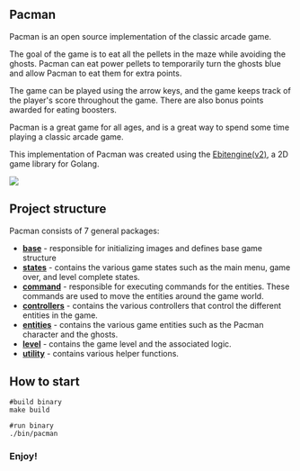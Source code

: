 ## Pacman

Pacman is an open source implementation of the classic arcade game.

The goal of the game is to eat all the pellets in the maze while avoiding the ghosts. Pacman can eat power pellets to temporarily turn the ghosts blue and allow Pacman to eat them for extra points.

The game can be played using the arrow keys, and the game keeps track of the player's score throughout the game. There are also bonus points awarded for eating boosters.

Pacman is a great game for all ages, and is a great way to spend some time playing a classic arcade game.

This implementation of Pacman was created using the [Ebitengine(v2)](https://github.com/hajimehoshi/ebiten), a 2D game library for Golang.

![](https://drive.google.com/file/d/1--TKcYK3_shI1a78JRwvWDfcEu3-AGOZ/view?usp=share_link)

## Project structure
Pacman consists of 7 general packages:
* [**base**](https://github.com/adanil/Pacman/tree/main/internal/base) - responsible for initializing images and defines base game structure
* [**states**](https://github.com/adanil/Pacman/tree/main/internal/base/states) - contains the various game states such as the main menu, game over, and level complete states.
* [**command**](https://github.com/adanil/Pacman/tree/main/internal/command) - responsible for executing commands for the entities. These commands are used to move the entities around the game world.
* [**controllers**](https://github.com/adanil/Pacman/tree/main/internal/controllers) - contains the various controllers that control the different entities in the game.
* [**entities**](https://github.com/adanil/Pacman/tree/main/internal/entities) - contains the various game entities such as the Pacman character and the ghosts.
* [**level**](https://github.com/adanil/Pacman/tree/main/internal/level) - contains the game level and the associated logic.
* [**utility**](https://github.com/adanil/Pacman/tree/main/internal/utility) - contains various helper functions.

## How to start
```
#build binary
make build

#run binary
./bin/pacman
``` 

### Enjoy!
